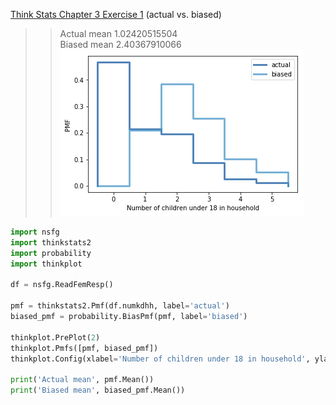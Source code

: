 [Think Stats Chapter 3 Exercise 1](http://greenteapress.com/thinkstats2/html/thinkstats2004.html#toc31) (actual vs. biased)

>> Actual mean 1.02420515504  
>> Biased mean 2.40367910066  
![3.1pmf](https://github.com/actionsteve/dsp/blob/master/img/TS3-1.png)
```python
import nsfg
import thinkstats2
import probability
import thinkplot

df = nsfg.ReadFemResp()

pmf = thinkstats2.Pmf(df.numkdhh, label='actual')
biased_pmf = probability.BiasPmf(pmf, label='biased')

thinkplot.PrePlot(2)
thinkplot.Pmfs([pmf, biased_pmf])
thinkplot.Config(xlabel='Number of children under 18 in household', ylabel='PMF')

print('Actual mean', pmf.Mean())
print('Biased mean', biased_pmf.Mean())

```
